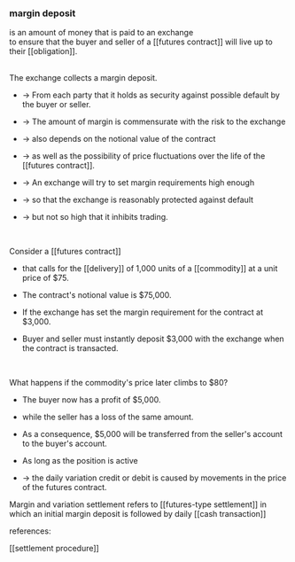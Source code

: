 ### margin deposit 

is an amount of money that is paid to an exchange  
to ensure that the buyer and seller of a [[futures contract]] will live up to their [[obligation]].

<br>
The exchange collects a margin deposit.  

* -> From each party that it holds as security against possible default by the buyer or seller.  

* -> The amount of margin is commensurate with the risk to the exchange  

* -> also depends on the notional value of the contract  

* -> as well as the possibility of price fluctuations over the life of the [[futures contract]].  

* -> An exchange will try to set margin requirements high enough  

* -> so that the exchange is reasonably protected against default  

* -> but not so high that it inhibits trading.

<br>

Consider a [[futures contract]] 
* that calls for the [[delivery]] of 1,000 units of a [[commodity]] at a unit price of $75.

* The contract's notional value is $75,000.  

* If the exchange has set the margin requirement for the contract at $3,000.  

* Buyer and seller must instantly deposit $3,000 with the exchange when the contract is transacted.

<br>


What happens if the commodity's price later climbs to $80?

* The buyer now has a profit of $5,000.  

* while the seller has a loss of the same amount.  

* As a consequence, $5,000 will be transferred from the seller's account to the buyer's account. 
 
 * As long as the position is active
 
 * -> the daily variation credit or debit is caused by movements in the price of the futures contract.

Margin and variation settlement refers to [[futures-type settlement]] in which an initial margin deposit is followed by daily [[cash transaction]]



references:

[[settlement procedure]]

